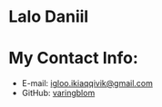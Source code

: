 # Lalo Daniil

# My Contact Info:
* E-mail: igloo.ikiaqqivik@gmail.com
* GitHub: [varingblom](https://github.com/varingblom)
